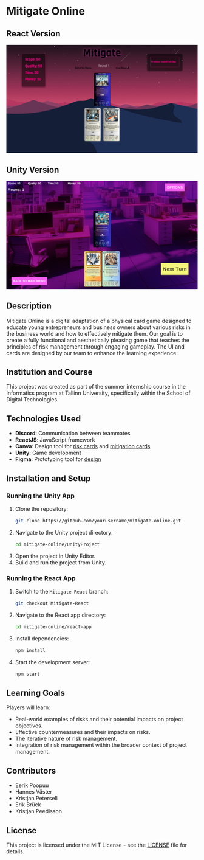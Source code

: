 # Mitigate Online

## React Version
![Mitigate Online Screenshot](screenshots/Mitigate_game.png)

## Unity Version
![Mitigate Online Screenshot](screenshots/Unity_game.png)

## Description
Mitigate Online is a digital adaptation of a physical card game designed to educate young entrepreneurs and business owners about various risks in the business world and how to effectively mitigate them. Our goal is to create a fully functional and aesthetically pleasing game that teaches the principles of risk management through engaging gameplay. The UI and cards are designed by our team to enhance the learning experience.

## Institution and Course
This project was created as part of the summer internship course in the Informatics program at Tallinn University, specifically within the School of Digital Technologies.

## Technologies Used
- **Discord**: Communication between teammates
- **ReactJS**: JavaScript framework
- **Canva**: Design tool for [risk cards](https://www.canva.com/design/DAGHzrgkmQU/S8lpU7WQIY3Jz9kPI5O-QQ/edit) and [mitigation cards](https://www.canva.com/design/DAGH0KPXCLM/hpNL3x3yqOB3j4lMMSY3SQ/edit)
- **Unity**: Game development
- **Figma**: Prototyping tool for [design](https://www.figma.com/design/uwN3eKdVG1K18j0c0wdXE6/Mitigate?node-id=0-1&t=dCoVEEmwbBbSax01-0)

## Installation and Setup
### Running the Unity App
1. Clone the repository:
    ```bash
    git clone https://github.com/yourusername/mitigate-online.git
    ```
2. Navigate to the Unity project directory:
    ```bash
    cd mitigate-online/UnityProject
    ```
3. Open the project in Unity Editor.
4. Build and run the project from Unity.

### Running the React App
1. Switch to the `Mitigate-React` branch:
    ```bash
    git checkout Mitigate-React
    ```
2. Navigate to the React app directory:
    ```bash
    cd mitigate-online/react-app
    ```
3. Install dependencies:
    ```bash
    npm install
    ```
4. Start the development server:
    ```bash
    npm start
    ```

## Learning Goals
Players will learn:
- Real-world examples of risks and their potential impacts on project objectives.
- Effective countermeasures and their impacts on risks.
- The iterative nature of risk management.
- Integration of risk management within the broader context of project management.

## Contributors
- Eerik Poopuu
- Hannes Väster
- Kristjan Petersell
- Erik Brück
- Kristjan Peedisson

## License
This project is licensed under the MIT License - see the [LICENSE](LICENSE) file for details.
